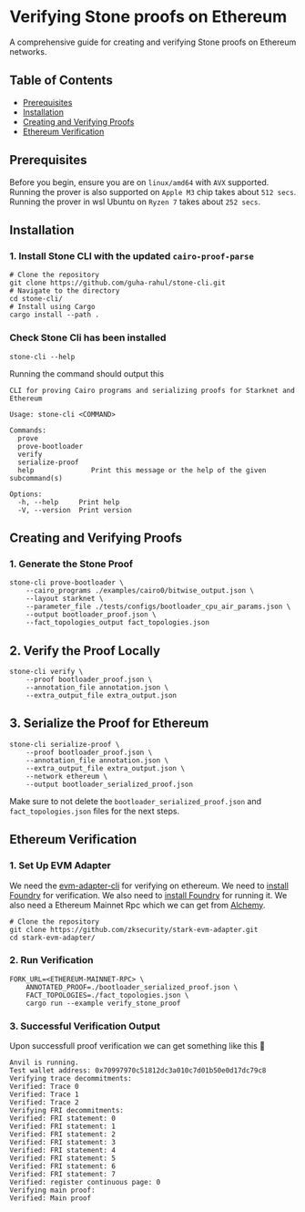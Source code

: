 # Verifying Stone proofs on Ethereum

A comprehensive guide for creating and verifying Stone proofs on Ethereum networks.

## Table of Contents

- [Prerequisites](#prerequisites)
- [Installation](#installation)
- [Creating and Verifying Proofs](#creating-and-verifying-proofs)
- [Ethereum Verification](#ethereum-verification)

## Prerequisites

Before you begin, ensure you are on `linux/amd64` with `AVX` supported.
Running the prover is also supported on `Apple M3` chip takes about `512 secs`.
Running the prover in wsl Ubuntu on `Ryzen 7` takes about `252 secs`.

## Installation

### 1. Install Stone CLI with the updated `cairo-proof-parse`

```
# Clone the repository
git clone https://github.com/guha-rahul/stone-cli.git
# Navigate to the directory
cd stone-cli/
# Install using Cargo
cargo install --path .
```

### Check Stone Cli has been installed

```
stone-cli --help
```
Running the command should output this 
```
CLI for proving Cairo programs and serializing proofs for Starknet and Ethereum

Usage: stone-cli <COMMAND>

Commands:
  prove             
  prove-bootloader  
  verify            
  serialize-proof   
  help              Print this message or the help of the given subcommand(s)

Options:
  -h, --help     Print help
  -V, --version  Print version
```
## Creating and Verifying Proofs

### 1. Generate the Stone Proof

```
stone-cli prove-bootloader \
    --cairo_programs ./examples/cairo0/bitwise_output.json \
    --layout starknet \
    --parameter_file ./tests/configs/bootloader_cpu_air_params.json \
    --output bootloader_proof.json \
    --fact_topologies_output fact_topologies.json
```

## 2. Verify the Proof Locally

```
stone-cli verify \
    --proof bootloader_proof.json \
    --annotation_file annotation.json \
    --extra_output_file extra_output.json
```

## 3. Serialize the Proof for Ethereum

```
stone-cli serialize-proof \
    --proof bootloader_proof.json \
    --annotation_file annotation.json \
    --extra_output_file extra_output.json \
    --network ethereum \
    --output bootloader_serialized_proof.json
```
Make sure to not delete the `bootloader_serialized_proof.json` and `fact_topologies.json` files for the next steps.

## Ethereum Verification
### 1. Set Up EVM Adapter

We need the [evm-adapter-cli](https://github.com/zksecurity/stark-evm-adapter/tree/add-build-configs) for verifying on ethereum. We need to [install Foundry](https://book.getfoundry.sh/getting-started/installation) for  verification.
We also need to [install Foundry](https://book.getfoundry.sh/getting-started/installation) for  running it.
We also need a Ethereum Mainnet Rpc which we can get from [Alchemy](https://www.alchemy.com/).
```
# Clone the repository
git clone https://github.com/zksecurity/stark-evm-adapter.git
cd stark-evm-adapter/
```
### 2. Run Verification
```
FORK_URL=<ETHEREUM-MAINNET-RPC> \
    ANNOTATED_PROOF=./bootloader_serialized_proof.json \
    FACT_TOPOLOGIES=./fact_topologies.json \
    cargo run --example verify_stone_proof
```
### 3. Successful Verification Output

Upon successfull proof verification we can get something like this 🥳

```
Anvil is running.
Test wallet address: 0x70997970c51812dc3a010c7d01b50e0d17dc79c8
Verifying trace decommitments:
Verified: Trace 0
Verified: Trace 1
Verified: Trace 2
Verifying FRI decommitments:
Verified: FRI statement: 0
Verified: FRI statement: 1
Verified: FRI statement: 2
Verified: FRI statement: 3
Verified: FRI statement: 4
Verified: FRI statement: 5
Verified: FRI statement: 6
Verified: FRI statement: 7
Verified: register continuous page: 0
Verifying main proof:
Verified: Main proof
```